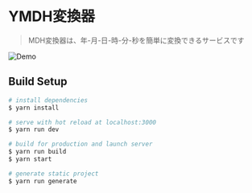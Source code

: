 # YMDH変換器

> MDH変換器は、年-月-日-時-分-秒を簡単に変換できるサービスです

![Demo](https://raw.githubusercontent.com/wiki/toywonder/ymdh-converter/images/ydmh-converter_sample.gif)

## Build Setup

``` bash
# install dependencies
$ yarn install

# serve with hot reload at localhost:3000
$ yarn run dev

# build for production and launch server
$ yarn run build
$ yarn start

# generate static project
$ yarn run generate
```
